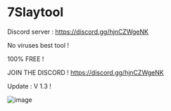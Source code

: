 # 7Slaytool

Discord server : https://discord.gg/hjnCZWgeNK

No viruses best tool !

100% FREE ! 

JOIN THE DISCORD ! https://discord.gg/hjnCZWgeNK

Update : V 1.3 !

![image](https://github.com/ALPHA7Back/7Slaytool/assets/163157882/3e366d84-a7a1-4c97-b0de-560bea77434c)
